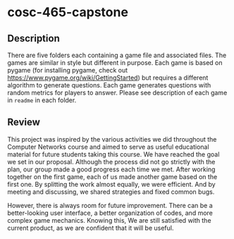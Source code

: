 # cosc-465-capstone

## Description
There are five folders each containing a game file and associated files. The games are similar in style but different in purpose. Each game is based on pygame (for installing pygame, check out https://www.pygame.org/wiki/GettingStarted) but 
requires a different algorithm to generate questions. Each game generates questions with random metrics for players to answer. Please see description of each game in 
`readme` in each folder.

## Review
This project was inspired by the various activities we did throughout the Computer Networks course and aimed to serve as useful educational material for future students 
taking this course. We have reached the goal we set in our proposal. Although the process did not go strictly with the plan, our group made a good progress each time 
we met. After working together on the first game, each of us made another game based on the first one. By splitting the work almost equally, we were efficient. 
And by meeting and discussing, we shared strategies and fixed common bugs.  
  
However, there is always room for future improvement. There can be a better-looking user interface, a better organization of codes, and more complex game mechanics. 
Knowing this, We are still satisfied with the current product, as we are confident that it will be useful.
